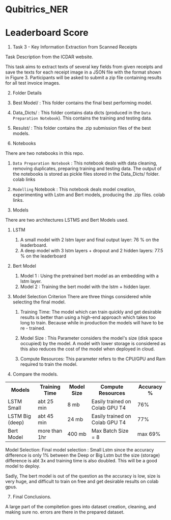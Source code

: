 # Qubitrics_NER

# Leaderboard Score
[](images/results.)








1. Task 3 - Key Information Extraction from Scanned Receipts

Task Description from the ICDAR website.

This task aims to extract texts of several key fields from given receipts and save the texts for each receipt image in a JSON file with the format shown in Figure 3. Participants will be asked to submit a zip file containing results for all test invoice images. 


2. Folder Details

  1. Best Model/  : This folder contains the final best performing model.
  2. Data_Dicts/ : This folder contains data dicts (produced in the `Data Preparation Notebook`). This contains the training and testing data. 
  3. Resulst/ : This folder contains the .zip submission files of the best models. 
  
  

3. Notebooks

There are two notebooks in this repo. 

  1. `Data Preparation Notebook` : This notebook deals with data cleaning, removing duplicates, preparing training and testing data. The output of the notebooks is stored as pickle files stored in the Data_Dicts/ folder. colab links 
  
  2. `Modelling` Notebook : This notebook deals model creation, experimenting with Lstm and Bert models, producing the .zip files.
  colab links.
  
4. Models

There are two architectures LSTMS and Bert Models used.

1. LSTM 
    1. A small model with 2 lstm layer and final output layer: 76 % on the leaderboard. 
    2. A deep model with 3 lstm layers + dropout and 2 hidden layers: 77.5 % on the leaderboard
 
2.  Bert Model
    1. Model 1 :  Using the pretrained bert model as an embedding with a  lstm layer. 
    2. Model 2 : Training the bert model with the lstm + hidden layer. 
    
  
5. Model Selection Criterion
   There are three things considered while selecting the final model. 
   
   1. Training Time: The model which can train quickly and get desirable results is better than using a high-end approach which takes too long to train. Because while in production the models will have to be re - trained.

   2. Model Size : This Parameter considers the model's size (disk space occupied) by the model. A model with lower storage is considered as this also reduces the cost of the model when deployed in cloud.
  
   3. Compute Resources: This parameter refers to the CPU/GPU and Ram required to train the model.

6. Compare the models.
  
  
  <table>
  <tr>
  <th> Models </th>
  <th> Training Time </th>
  <th>Model Size</th>
  <th>Compute Resources</th>
  <th>Accuracy % </th>  
  </tr>
  <tr>
    <td> LSTM Small </td>
    <td> abt 25 min </td>
    <td> 8 mb </td>
    <td> Easily trained on Colab GPU T4 </td>
    <td> 76% </td>
  </tr>  
  <tr>
    <td> LSTM Big (deep) </td>
    <td> abt 45 min </td>
    <td> 24 mb </td>
    <td>Easily trained on Colab GPU T4</td>
    <td> 77% </td>
  </tr>  
   <tr>
    <td> Bert Model </td>
    <td> more than 1hr </td>
    <td> 400 mb </td>
    <td>Max Batch Size = 8</td>
    <td> max 69% </td> 
  </tr>  
 </table>

Model Selection:
Final model selection : Small Lstm since the accuracy difference is only 1%  between the Deep or Big Lstm but the size (storage) difference is abt 3x and training time is also doubled. This will be a good model to deploy. 

Sadly, The bert model is out of the question as the accuracy is low, size is very huge, and difficult to train on free and get desirable results on colab gpus.

7. Final Conclusions.
  
A large part of the compitetion goes into dataset creation, cleaning, and making sure no. errors are there in the prepared dataset.  
  
  



